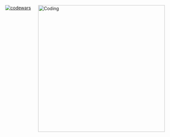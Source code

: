 [![codewars](https://www.codewars.com/users/SafronovRaff/badges/micro)](https://www.codewars.com/users/SafronovRaff) 
<img align="right" alt="Coding" width="400" src="https://newrelic.com/sites/default/files/styles/16x9_1200w/public/2021-04/golang-gopher.webp?h=c6701ccf&itok=f2GQRddV">
